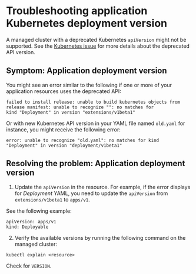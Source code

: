 # Troubleshooting application Kubernetes deployment version

A managed cluster with a deprecated Kubernetes `apiVersion` might not be supported. See the [Kubernetes issue](https://kubernetes.io/blog/2019/07/18/api-deprecations-in-1-16/) for more details about the deprecated API version.

## Symptom: Application deployment version

You might see an error similar to the following if one or more of your application resources uses the deprecated API:

```
failed to install release: unable to build kubernetes objects from release manifest: unable to recognize "": no matches for
kind "Deployment" in version "extensions/v1beta1"
```

Or with new Kubernetes API version in your YAML file named `old.yaml` for instance, you might receive the following error:

```
error: unable to recognize "old.yaml": no matches for kind "Deployment" in version "deployment/v1beta1"
```

## Resolving the problem: Application deployment version

1. Update the `apiVersion` in the resource. For example, if the error displays for _Deployment_ YAML, you need to update the `apiVersion` from `extensions/v1beta1` to `apps/v1`.

  See the following example:
  
  ```
  apiVersion: apps/v1
  kind: Deployable
  ```

2. Verify the available versions by running the following command on the managed cluster:

  ```
  kubectl explain <resource>
  ```
  Check for `VERSION`.
